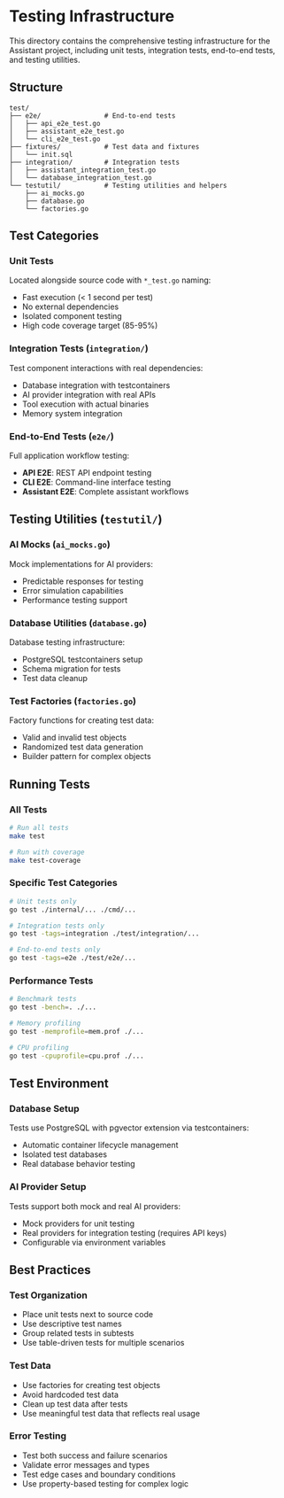 # Testing Infrastructure

This directory contains the comprehensive testing infrastructure for the Assistant project, including unit tests, integration tests, end-to-end tests, and testing utilities.

## Structure

```
test/
├── e2e/                # End-to-end tests
│   ├── api_e2e_test.go
│   ├── assistant_e2e_test.go
│   └── cli_e2e_test.go
├── fixtures/           # Test data and fixtures
│   └── init.sql
├── integration/        # Integration tests
│   ├── assistant_integration_test.go
│   └── database_integration_test.go
└── testutil/           # Testing utilities and helpers
    ├── ai_mocks.go
    ├── database.go
    └── factories.go
```

## Test Categories

### Unit Tests
Located alongside source code with `*_test.go` naming:
- Fast execution (< 1 second per test)
- No external dependencies
- Isolated component testing
- High code coverage target (85-95%)

### Integration Tests (`integration/`)
Test component interactions with real dependencies:
- Database integration with testcontainers
- AI provider integration with real APIs
- Tool execution with actual binaries
- Memory system integration

### End-to-End Tests (`e2e/`)
Full application workflow testing:
- **API E2E**: REST API endpoint testing
- **CLI E2E**: Command-line interface testing
- **Assistant E2E**: Complete assistant workflows

## Testing Utilities (`testutil/`)

### AI Mocks (`ai_mocks.go`)
Mock implementations for AI providers:
- Predictable responses for testing
- Error simulation capabilities
- Performance testing support

### Database Utilities (`database.go`)
Database testing infrastructure:
- PostgreSQL testcontainers setup
- Schema migration for tests
- Test data cleanup

### Test Factories (`factories.go`)
Factory functions for creating test data:
- Valid and invalid test objects
- Randomized test data generation
- Builder pattern for complex objects

## Running Tests

### All Tests
```bash
# Run all tests
make test

# Run with coverage
make test-coverage
```

### Specific Test Categories
```bash
# Unit tests only
go test ./internal/... ./cmd/...

# Integration tests only
go test -tags=integration ./test/integration/...

# End-to-end tests only
go test -tags=e2e ./test/e2e/...
```

### Performance Tests
```bash
# Benchmark tests
go test -bench=. ./...

# Memory profiling
go test -memprofile=mem.prof ./...

# CPU profiling  
go test -cpuprofile=cpu.prof ./...
```

## Test Environment

### Database Setup
Tests use PostgreSQL with pgvector extension via testcontainers:
- Automatic container lifecycle management
- Isolated test databases
- Real database behavior testing

### AI Provider Setup
Tests support both mock and real AI providers:
- Mock providers for unit testing
- Real providers for integration testing (requires API keys)
- Configurable via environment variables

## Best Practices

### Test Organization
- Place unit tests next to source code
- Use descriptive test names
- Group related tests in subtests
- Use table-driven tests for multiple scenarios

### Test Data
- Use factories for creating test objects
- Avoid hardcoded test data
- Clean up test data after tests
- Use meaningful test data that reflects real usage

### Error Testing
- Test both success and failure scenarios
- Validate error messages and types
- Test edge cases and boundary conditions
- Use property-based testing for complex logic